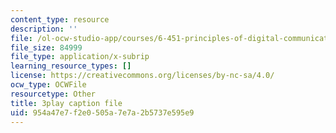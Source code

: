 ```yaml
---
content_type: resource
description: ''
file: /ol-ocw-studio-app/courses/6-451-principles-of-digital-communication-ii-spring-2005/954a47e7f2e0505a7e7a2b5737e595e9_mnkTn0Y6GsU.srt
file_size: 84999
file_type: application/x-subrip
learning_resource_types: []
license: https://creativecommons.org/licenses/by-nc-sa/4.0/
ocw_type: OCWFile
resourcetype: Other
title: 3play caption file
uid: 954a47e7-f2e0-505a-7e7a-2b5737e595e9
---
```

